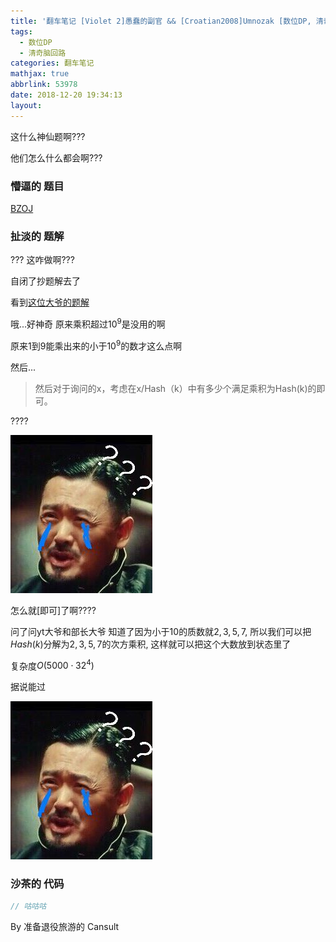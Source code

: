 ```yaml
---
title: '翻车笔记 [Violet 2]愚蠢的副官 && [Croatian2008]Umnozak [数位DP, 清奇脑回路]'
tags:
  - 数位DP
  - 清奇脑回路
categories: 翻车笔记
mathjax: true
abbrlink: 53978
date: 2018-12-20 19:34:13
layout:
---
```




这什么神仙题啊???

他们怎么什么都会啊???

<!--more-->

### 懵逼的 题目

[BZOJ](https://lydsy.com/JudgeOnline/problem.php?id=2713)

### 扯淡的 题解

??? 这咋做啊???

自闭了抄题解去了

看到[这位大爷的题解](http://www.cnblogs.com/Troywar/p/7722807.html)

哦...好神奇 原来乘积超过$10^9$是没用的啊

原来$1$到$9$能乘出来的小于$10^9$的数才这么点啊

然后...

> 然后对于询问的x，考虑在x/Hash（k）中有多少个满足乘积为Hash(k)的即可。

????

![???](../pictures/20181220A.jpg)

怎么就[即可]了啊????

问了问yt大爷和部长大爷 知道了因为小于$10$的质数就$2, 3, 5, 7$, 所以我们可以把$Hash(k)$分解为$2, 3, 5, 7$的次方乘积, 这样就可以把这个大数放到状态里了

复杂度$O(5000 \cdot 32^4)$

据说能过

![???](../pictures/20181220A.jpg)

### 沙茶的 代码

```cpp
// 咕咕咕
```

By 准备退役旅游的 Cansult
